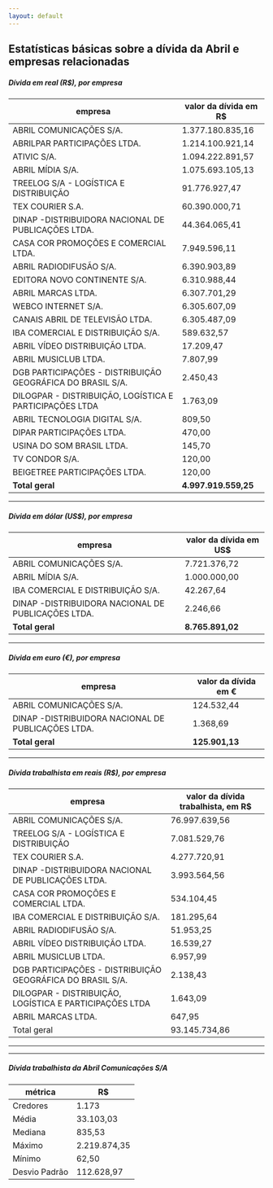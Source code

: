 ```yaml
---
layout: default
---
```


## Estatísticas básicas sobre a dívida da Abril e empresas relacionadas

#####  Dívida em real (R$), por empresa

| empresa                                                    | valor da dívida em R$    |
|------------------------------------------------------------|---------------------|
| ABRIL COMUNICAÇÕES S/A.                                    |  1.377.180.835,16 |
| ABRILPAR PARTICIPAÇÕES LTDA.                               |  1.214.100.921,14 |
| ATIVIC S/A.                                                |  1.094.222.891,57 |
| ABRIL MÍDIA S/A.                                           |  1.075.693.105,13 |
| TREELOG S/A - LOGÍSTICA E DISTRIBUIÇÃO                     |  91.776.927,47    |
| TEX COURIER S.A.                                           |  60.390.000,71    |
| DINAP -DISTRIBUIDORA NACIONAL DE PUBLICAÇÕES LTDA.         |  44.364.065,41    |
| CASA COR PROMOÇÕES E COMERCIAL LTDA.                       |  7.949.596,11     |
| ABRIL RADIODIFUSÃO S/A.                                    |  6.390.903,89     |
| EDITORA NOVO CONTINENTE S/A.                               |  6.310.988,44     |
| ABRIL MARCAS LTDA.                                         |  6.307.701,29     |
| WEBCO INTERNET S/A.                                        |  6.305.607,09     |
| CANAIS ABRIL DE TELEVISÃO LTDA.                            |  6.305.487,09     |
| IBA COMERCIAL E DISTRIBUIÇÃO S/A.                          |  589.632,57       |
| ABRIL VÍDEO DISTRIBUIÇÃO LTDA.                             |  17.209,47        |
| ABRIL MUSICLUB LTDA.                                       |  7.807,99         |
| DGB PARTICIPAÇÕES - DISTRIBUIÇÃO GEOGRÁFICA DO BRASIL S/A. |  2.450,43         |
| DILOGPAR - DISTRIBUIÇÃO, LOGÍSTICA E PARTICIPAÇÕES LTDA    |  1.763,09         |
| ABRIL TECNOLOGIA DIGITAL S/A.                              |  809,50           |
| DIPAR PARTICIPAÇÕES LTDA.                                  |  470,00           |
| USINA DO SOM BRASIL LTDA.                                  |  145,70           |
| TV CONDOR S/A.                                             |  120,00           |
| BEIGETREE PARTICIPAÇÕES LTDA.                              |  120,00           |
| **Total geral**                                        | **4.997.919.559,25** |

---

##### Dívida em dólar (US$), por empresa

| empresa                                            | valor da dívida em US$ |
|----------------------------------------------------|------------------------|
| ABRIL COMUNICAÇÕES S/A.                            | 7.721.376,72           |
| ABRIL MÍDIA S/A.                                   | 1.000.000,00           |
| IBA COMERCIAL E DISTRIBUIÇÃO S/A.                  | 42.267,64              |
| DINAP -DISTRIBUIDORA NACIONAL DE PUBLICAÇÕES LTDA. | 2.246,66               |
| **Total geral**                                    | **8.765.891,02**       |

---

#####  Dívida em euro (€), por empresa

| empresa                                            | valor da dívida em € |
|----------------------------------------------------|----------------------|
| ABRIL COMUNICAÇÕES S/A.                            | 124.532,44           |
| DINAP -DISTRIBUIDORA NACIONAL DE PUBLICAÇÕES LTDA. | 1.368,69             |
| **Total geral**                                    | **125.901,13**       |

---

#####  Dívida **trabalhista** em reais (R$), por empresa

| empresa                                                    | valor da dívida trabalhista, em R$ |
|------------------------------------------------------------|------------------------------------|
| ABRIL COMUNICAÇÕES S/A.                                    | 76.997.639,56                      |
| TREELOG S/A - LOGÍSTICA E DISTRIBUIÇÃO                     | 7.081.529,76                       |
| TEX COURIER S.A.                                           | 4.277.720,91                       |
| DINAP -DISTRIBUIDORA NACIONAL DE PUBLICAÇÕES LTDA.         | 3.993.564,56                       |
| CASA COR PROMOÇÕES E COMERCIAL LTDA.                       | 534.104,45                         |
| IBA COMERCIAL E DISTRIBUIÇÃO S/A.                          | 181.295,64                         |
| ABRIL RADIODIFUSÃO S/A.                                    | 51.953,25                          |
| ABRIL VÍDEO DISTRIBUIÇÃO LTDA.                             | 16.539,27                          |
| ABRIL MUSICLUB LTDA.                                       | 6.957,99                           |
| DGB PARTICIPAÇÕES - DISTRIBUIÇÃO GEOGRÁFICA DO BRASIL S/A. | 2.138,43                           |
| DILOGPAR - DISTRIBUIÇÃO, LOGÍSTICA E PARTICIPAÇÕES LTDA    | 1.643,09                           |
| ABRIL MARCAS LTDA.                                         | 647,95                             |
| Total geral                                                | 93.145.734,86                      |

---

---

#####  Dívida **trabalhista** da Abril Comunicações S/A

| métrica       | R$           |
|---------------|--------------|
| Credores      | 1.173        |
| Média         | 33.103,03    |
| Mediana       | 835,53       |
| Máximo        | 2.219.874,35 |
| Mínimo        | 62,50        |
| Desvio Padrão | 112.628,97   |

